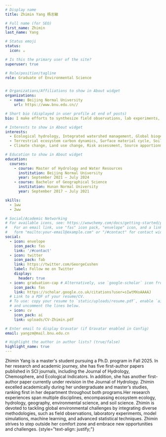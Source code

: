 ```yaml
---
# Display name
title: Zhimin Yang 杨志敏

# Full name (for SEO)
first_name: Zhimin
last_name: Yang

# Status emoji
status:
  icon: ☕️

# Is this the primary user of the site?
superuser: true

# Role/position/tagline
role: Graduate of Environmental Science


# Organizations/Affiliations to show in About widget
organizations:
  - name: Beijing Normal University
    url: https://www.bnu.edu.cn//

# Short bio (displayed in user profile at end of posts)
bio: I make efforts to synthesize field observations, lab experiments, model simulations, machine-learning, and other statistical approaches to understand global environmental issues.

# Interests to show in About widget
interests:
  - Ecological hydrology, Integrated watershed management, Global biogeochemical cycles
  - Terrestrial ecosystem carbon dynamics, Surface material cycle, Soil-plant interactions
  - Climate change, Land use change, Risk assessment, Source apportionment

# Education to show in About widget
education:
  courses:
    - course: Master of Hydrology and Water Resources
      institution: Beijing Normal University
      year: September 2021 – July 2024
    - course: Bachelor of Geographical Science
      institution: Hunan Normal University
      year: September 2017 – July 2021

skills: 
  - 1ww
  - 2ww

# Social/Academic Networking
# For available icons, see: https://wowchemy.com/docs/getting-started/page-builder/#icons
#   For an email link, use "fas" icon pack, "envelope" icon, and a link in the
#   form "mailto:your-email@example.com" or "/#contact" for contact widget.
social:
  - icon: envelope
    icon_pack: fas
    link: '/#contact'
  - icon: twitter
    icon_pack: fab
    link: https://twitter.com/GeorgeCushen
    label: Follow me on Twitter
    display:
      header: true
  - icon: graduation-cap # Alternatively, use `google-scholar` icon from `ai` icon pack
    icon_pack: fas
    link: https://scholar.google.co.uk/citations?user=sIwtMXoAAAAJ
  # Link to a PDF of your resume/CV.
  # To use: copy your resume to `static/uploads/resume.pdf`, enable `ai` icons in `params.yaml`,
  # and uncomment the lines below.
  - icon: cv
    icon_pack: ai
    link: uploads/CV-Zhimin.pdf

# Enter email to display Gravatar (if Gravatar enabled in Config)
email: yangzm@mail.bnu.edu.cn

# Highlight the author in author lists? (true/false)
highlight_name: true
---
```



Zhimin Yang is a master's student pursuing a Ph.D. program in Fall 2025. In her research and academic journey, she has five first-author papers published in SCI journals, including the Journal of Hydrology, Chemosphere, and Ecological Indicators. In addition, she has another first-author paper currently under revision in the Journal of Hydrology. Zhimin excelled academically during her undergraduate and master’s studies, ranking first in her department throughout both programs.Her research experiences span multiple disciplines, encompassing ecosystem ecology, hydrology, geography, environmental science, and soil science. Zhimin is devoted to tackling global environmental challenges by integrating diverse methodologies, such as field observations, laboratory experiments, model simulations, machine learning, and advanced statistical techniques. Zhimin strives to step outside her comfort zone and embrace new opportunities and challenges.
{style="text-align: justify;"}
